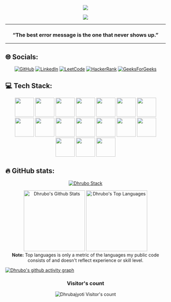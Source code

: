 <!--## 💫 About Me:-->
<p align="center">
  <img src="https://media.licdn.com/dms/image/D5616AQHX0cl0cbuq5A/profile-displaybackgroundimage-shrink_350_1400/0/1718733794703?e=1724284800&v=beta&t=0ucnyxu9BboZRgAbgmOBWtVpkqIozA1Mz42SZL5JjOA">
</p>

<p align="center">
  <a href="https://github.com/SarveshMankar/readme-typing-svg"><img src="https://readme-typing-svg.demolab.com/?lines=CPP%20Developer!;4%2B%20years%20of%20Coding%20Experience!%20;Experienced%20Web%20Developer!%20;Always%20learning%20new%20things!%20&font=Fira%20Code&center=true&width=440&height=45&color=f75c7e&vCenter=true&size=22&pause=1000"></a>
  <link rel="stylesheet" href="https://cdn.jsdelivr.net/gh/devicons/devicon@v2.15.1/devicon.min.css">
          
</p>

---

<h3 quote align='center'>“The best error message is the one that never shows up.” </h3 quote>

---

## 🌐 Socials:

<p align="center">
  <a href="https://github.com/Dhrubajyoticoder">
  <img src="https://img.shields.io/badge/GitHub-100000?style=for-the-badge&logo=github&logoColor=white" alt="GitHub"></a>
  <a href="https://www.linkedin.com/in/dhrubajyoti-das-83b4662b6/">
  <img src="https://img.shields.io/badge/linkedin-%230077B5.svg?style=for-the-badge&logo=linkedin&logoColor=white" alt="LinkedIn"></a>
  <a href="https://leetcode.com/u/user0904vx/">
  <img src="https://img.shields.io/badge/LeetCode-000000?style=for-the-badge&logo=LeetCode&logoColor=#d16c06" alt="LeetCode"></a>
  <a href="https://www.hackerrank.com/profile/info_dhrubojyoti">
  <img src="https://img.shields.io/badge/-Hackerrank-00CC00?style=for-the-badge&logo=HackerRank&logoColor=white" alt="HackerRank"></a>
  <a href="https://www.geeksforgeeks.org/user/infodhruzzdv/">
  <img src="https://img.shields.io/badge/GeeksForGeeks-239120?style=for-the-badge&logo=GeeksForGeeks&logoColor=white" alt="GeeksForGeeks"></a>
</p>
  
  
## 💻 Tech Stack:

<p align="center">
    <img src="https://th.bing.com/th/id/OIP.KvT67XOf4X0BmtQXskcwjAAAAA?rs=1&pid=ImgDetMain" height="60" width="60"/> 
    <img src="https://tse2.mm.bing.net/th?id=OIP.5gf2JQQmWla-GU-WXTrGcgHaE8&pid=Api&P=0&h=180" height="60" width="60"/>
    <img src="https://raw.githubusercontent.com/Buuntu/fastapi-react/master/assets/react-logo.png" height="60" width="60"/>
    <img src='https://cdn.jsdelivr.net/gh/devicons/devicon/icons/c/c-original.svg' height="60" width="60"/>
    <img src="https://tse1.mm.bing.net/th?id=OIP.4IlDMSwnL84QbufDTUQs3gHaFh&pid=Api&rs=1&c=1&qlt=95&w=142&h=106" height="60" width="60"/>
    <img src="https://cdn.jsdelivr.net/gh/devicons/devicon/icons/git/git-plain-wordmark.svg" height="60" width="60"/>
    <img src="https://cdn.jsdelivr.net/gh/devicons/devicon/icons/sqlite/sqlite-original-wordmark.svg" height="60" width="60"/>
    <img src="https://cdn.jsdelivr.net/gh/devicons/devicon/icons/html5/html5-original-wordmark.svg" height="60" width="60"/>
    <img src="https://cdn.jsdelivr.net/gh/devicons/devicon/icons/css3/css3-original-wordmark.svg" height="60" width="60"/>
    <img src="https://cdn.jsdelivr.net/gh/devicons/devicon/icons/bootstrap/bootstrap-original-wordmark.svg" height="60" width="60"/>
    <img src="https://tse1.mm.bing.net/th?id=OIP.GdUWbrVtbNezIRl6jg_ymAHaEh&pid=Api&P=0&h=180" height="60" width="60"/>
    <img src="https://cdn.jsdelivr.net/gh/devicons/devicon/icons/amazonwebservices/amazonwebservices-plain-wordmark.svg" height="60" width="60"/>
    <img src="https://cdn.jsdelivr.net/gh/devicons/devicon/icons/androidstudio/androidstudio-original.svg" height="60" width="60"/>
    <img src="https://brandlogos.net/wp-content/uploads/2022/05/figma-logo_brandlogos.net_6n1pb.png" height="60" width="60"/>
    <img src="https://www.macitynet.it/wp-content/uploads/2014/06/Photoshop_CC_icon.png" height="60" width="60"/>
    <img src="https://seeklogo.com/images/G/greensock-gsap-icon-logo-13BB451E88-seeklogo.com.png" height="60" width="60"/>
    <img src="https://tse4.mm.bing.net/th?id=OIP.A8veaTo5HsPq7HpTWmtCMQHaHa&pid=Api&P=0&h=180" height="60" width="60"/>
</p>

## 🔥 GitHub stats:

<!-- GitHub Readme Streak Stats -->
<p align="center">
  <a href="https://git.io/streak-stats">
    <img title="GitHub Stats" alt="Dhrubo Stack"src="https://streak-stats.demolab.com?user=Dhrubajyoticoder&theme=dark" alt="GitHub Streak"/>
  </a>
</p>

<p align="center">
  <a href="https://github.com/Dhrubajyoticoder"><img alt="Dhrubo's Github Stats" src="https://github-readme-stats.vercel.app/api?username=Dhrubajyoticoder&show_icons=true&include_all_commits=true&count_private=true&theme=react&hide_border=true&bg_color=1F222E&title_color=F85D7F&rank_icon=github&icon_color=F8D866" height="192px"/></a>
  <a href="https://github.com/Dhrubajyoticoder"><img alt="Dhrubo's Top Languages" src="https://github-readme-stats.vercel.app/api/top-langs/?username=Dhrubajyoticoder&layout=compact&theme=react&hide_border=true&bg_color=1F222E&title_color=F85D7F&icon_color=F8D866&hide=HTML,Jupyter%20Notebook" height="192px"/></a>

  <br/>
  <b>Note:</b> Top languages is only a metric of the languages my public code consists of and doesn't reflect experience or skill level.
</p>


[![Dhrubo's github activity graph](https://github-readme-activity-graph.vercel.app/graph?username=Dhrubajyoticoder&bg_color=1F222E&color=F8D866&line=F85D7F&point=FFFFFF&area=true&hide_border=true)](https://github.com/Dhrubajyoticoder/github-readme-activity-graph)

<h3 align="center">Visitor's count</h3>
<p align="center"><img src="https://profile-counter.glitch.me/{Dhrubajyoti}/count.svg/" alt="Dhrubajyoti Visitor's count" /></p>
